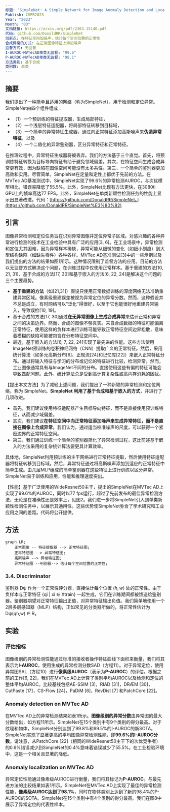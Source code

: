 ```yaml
---
标题: "SimpleNet: A Simple Network for Image Anomaly Detection and Localization"
Publish: CVPR2023
Year: "2023"
Month: "03"
文档链接: https://arxiv.org/pdf/2303.15140.pdf
代码: github.com/DonaldRR/SimpleNet
创新点: 在特征空间加噪声，估计每个空间位置的正常性
合成异常的方式: 在正常图像特征上添加噪声
监督方式: 无监督
I-AUROC-MVTecAD单类无监督: "99.6"
P-AUROC-MVTecAD单类无监督: "98.1"
方法类别: 基于合成
类别数: 单类
---
```

## 摘要

我们提出了一种简单且适用的网络（称为SimpleNet），用于检测和定位异常。SimpleNet由四个组件组成：
- （1）一个预训练的特征提取器，生成局部特征，
- （2）一个浅层特征适配器，将局部特征转移到目标域，
- （3）一个简单的异常特征生成器，通过向正常特征添加高斯噪声来**伪造异常特征**，以及
- （4）一个二值化的异常鉴别器，区分异常特征和正常特征。

在推理过程中，异常特征生成器将被丢弃。我们的方法基于三个直觉。首先，将预训练特征转换为目标导向特征有助于避免领域偏差。其次，在特征空间生成合成异常更有效，因为缺陷在图像空间可能没有太多共性。第三，一个简单的鉴别器更加高效和实用。尽管简单，SimpleNet在定量和定性上都优于先前的方法。在MVTec AD基准测试中，SimpleNet实现了99.6%的异常检测AUROC，与次优模型相比，错误率降低了55.5%。此外，SimpleNet比现有方法更快，在3080ti GPU上的帧率高达77 FPS。此外，SimpleNet在单类新颖性检测任务的性能上显示出显著改进。代码：[https://github.com/DonaldRR/SimpleNet。](https://github.com/DonaldRR/SimpleNet%E3%80%82)

## 引言

图像异常检测和定位任务旨在识别异常图像并定位异常子区域。对感兴趣的各种异常进行检测的技术在工业检验中具有广泛的应用[3, 6]。在工业场景中，异常检测和定位尤其困难，因为异常样本稀缺，异常可能从细微的变化（如细小划痕）到大型结构缺陷（如缺失零件）各种各样。MVTec AD基准测试[3]中的一些示例以及我们提出的方法的结果如图1所示。这种情况限制了监督方法的应用。目前的方法以无监督方式解决这个问题，在训练过程中仅使用正常样本。基于重建的方法[10, 21, 31]、基于合成的方法[17, 30]和基于嵌入的方法[6, 22, 24]是解决这个问题的三个主要趋势。
- **基于重建的方法**（如[21,31]）假设只使用正常数据训练的深度网络无法准确重建异常区域。像素级重建误差被视为异常定位的异常分数。然而，这种假设并不总是成立，有时网络可以"泛化"得很好，以至于它也能很好地重建异常输入，导致误检[10, 19]。
- 基于合成的方法[17, 30]通过**在无异常图像上生成合成异常**来估计正常和异常之间的决策边界。然而，合成的图像不够真实。来自合成数据的特征可能偏离正常特征，使用这样的负样本进行训练可能导致正常特征空间边界松散，意味着模糊的缺陷可能被包含在分布特征空间中。
- 最近，基于嵌入的方法[6, 7, 22, 24]实现了最先进的性能。这些方法使用ImageNet预训练的卷积神经网络（CNN）提取广义的正常特征。然后，采用统计算法（如多元高斯分布[6]、正规流[24]和记忆库[22]）来嵌入正常特征分布。通过将输入特征与学习的分布或记忆的特征进行比较，检测异常。然而，工业图像通常具有与ImageNet不同的分布。直接使用这些有偏的特征可能会导致匹配问题。此外，统计算法总是受到高计算复杂性或高内存消耗的困扰。

【提出本文方法】为了减轻上述问题，我们提出了一种新颖的异常检测和定位网络，称为 SimpleNet。**SimpleNet 利用了基于合成和基于嵌入的方式**，并进行了几项改进。
- 首先，我们建议使用特征适配器产生目标导向特征，而不是直接使用预训练特征，从而减少域偏差。
- 其次，我们建议**在特征空间中向正常特征添加噪声来生成异常特征，而不是直接在图像上合成异常**。我们认为，通过适当校准噪声的尺度，可以获得一个紧密边界的正常特征空间。
- 第三，我们通过训练一个简单的鉴别器简化了异常检测过程，这比前述基于嵌入的方法采用的复杂统计算法要更具计算效率。

具体地，SimpleNet利用预训练的主干网络进行正常特征提取，然后使用特征适配器将特征转移到目标域。然后，异常特征通过将高斯噪声添加到适应的正常特征中简单生成。由几层MLP组成的简单鉴别器在这些特征上进行训练以区分异常。SimpleNet易于训练和应用，性能和推理速度突出。

【性能】基于广泛使用的WideResnet50主干，提出的SimpleNet在MVTec AD上实现了99.6%的AUROC，同时以77 fps运行，超过了先前发布的最佳异常检测方法，无论是在准确性还是效率上，见图2。我们进一步将SimpleNet引入到单类新颖性检测任务中，以展示其通用性。这些优势使SimpleNet弥合了学术研究和工业应用之间的差距。代码将公开提供。

## 方法

```mermaid
graph LR;
	正常图像 -- 特征提取器 --> 正常特征图;
	正常特征图 --> 异常特征图;
	高斯噪声 --> 异常特征图;
	异常特征图 --判别器--> 估计每个空间位置的正常性;
```

### 3.4. Discriminator

鉴别器 Dψ 作为一个正常性评分器，直接估计每个位置 $(h, w)$ 处的正常性。由于负样本与正常特征 {qi | xi ∈ Xtrain} 一起生成，它们在训练期间都被馈送给鉴别器。鉴别器期望对正常特征输出正值，对异常特征输出负值。我们简单地使用一个2层多层感知器（MLP）结构，正如常见的分类器所做的，将正常性估计为 Dψ(qh,w) ∈ R。

## 实验

### 评估指标

图像级别的异常检测性能通过标准的接收者操作特征曲线下面积来衡量，我们将其表示为**I-AUROC**，使用生成的异常检测分数SAD（方程11）。对于异常定位，使用异常图SAL（方程10）进行**像素级AUROC**（表示为**P-AUROC**）的评估。根据之前的工作[6, 22]，我们在MVTec AD上计算了类别平均AUROC以及检测和定位的整体平均AUROC。比较基线包括AE-SSIM [3]，RIAD [31]，DRÆM [30]，CutPaste [17]，CS-Flow [24]，PaDiM [6]，RevDist [7] 和PatchCore [22]。

### Anomaly detection on MVTec AD

在MVTec AD上的异常检测结果如表1所示。**图像级别的异常分数**由异常图的最大分数给出，如方程11所示。SimpleNet在15个类别中有9个类别的得分最高。对于纹理和物体，SimpleNet分别达到了99.8%和99.5%的I-AUROC的新SOTA。SimpleNet实现了显著更高的平均图像异常检测性能，即**99.6%的I-AUROC分数**。请注意，从PatchCore [22]（相同的WideResnet50主干下的次优竞争者）的0.9%错误减少到SimpleNet的0.4%意味着错误减少了55.5%。在工业检验环境中，这是一个相关且显著的降低。

### Anomaly localization on MVTec AD

异常定位性能通过像素级AUROC进行衡量，我们将其标记为**P-AUROC**。与最先进方法的比较结果如表1所示。SimpleNet在MVTec AD上实现了最佳的异常检测性能，**像素级AUROC达到了98.1%**，同时在物体类别上达到了新的98.4%的P-AUROC的SOTA。SimpleNet在15个类别中有4个类别的得分最高。我们在图8中展示了异常定位的代表性样本。